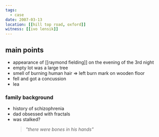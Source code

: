 ```yaml
---
tags:
  - case
date: 2007-03-13
location: [[hill top road, oxford]]
witness: [[ivo lensik]]
---
```

## main points
- appearance of [[raymond fielding]] on the evening of the 3rd night
- empty lot was a large tree
- smell of burning human hair => left burn mark on wooden floor
- fell and got a concussion
- lea
### family background
- history of schizophrenia
- dad obsessed with fractals
- was stalked?
  > *"there were bones in his hands"*
